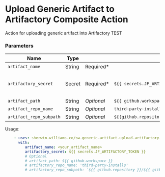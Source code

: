 # Upload Generic Artifact to Artifactory Composite Action
Action for uploading generic artifact into Artifactory
TEST
### Parameters
| Name | Type |      | Default | Note | 
| ---- | ---- | ---- | ------- | ---- |
`artifact_name` | String | Required* |
`artifactory_secret` | Secret | Required* | `${{ secrets.JF_ARTIFACTORY_TOKEN }}` | Use this org secret
`artifact_path` | String | *Optional* | `${{ github.workspace }}` 
`artifact_repo_name` | String | *Optional* | `third-party-installs`
`artifact_repo_subpath` | String | *Optional* | `${{github.repository}}/${{github.run_number}}`

Usage:
```yaml
    - uses: sherwin-williams-co/sw-generic-artifact-upload-artifactory-action@main
      with:
         artifact_name: <your_artifact_name>
         artifactory_secret: ${{ secrets.JF_ARTIFACTORY_TOKEN }}
         # Optional
         # artifact_path: ${{ github.workspace }}
         # artifactory_repo_name: 'third-party-installs'
         # artifactory_repo_subpath: `${{ github.repository }}/${{ github.run_number }}`
```
